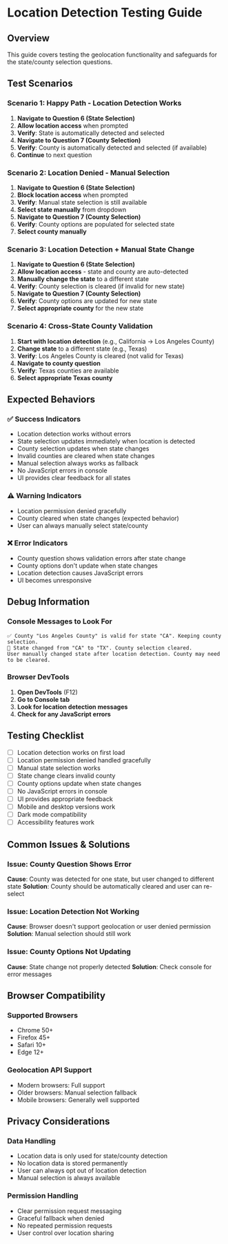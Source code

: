 # Location Detection Testing Guide

## Overview
This guide covers testing the geolocation functionality and safeguards for the state/county selection questions.

## Test Scenarios

### Scenario 1: Happy Path - Location Detection Works
1. **Navigate to Question 6 (State Selection)**
2. **Allow location access** when prompted
3. **Verify**: State is automatically detected and selected
4. **Navigate to Question 7 (County Selection)**
5. **Verify**: County is automatically detected and selected (if available)
6. **Continue** to next question

### Scenario 2: Location Denied - Manual Selection
1. **Navigate to Question 6 (State Selection)**
2. **Block location access** when prompted
3. **Verify**: Manual state selection is still available
4. **Select state manually** from dropdown
5. **Navigate to Question 7 (County Selection)**
6. **Verify**: County options are populated for selected state
7. **Select county manually**

### Scenario 3: Location Detection + Manual State Change
1. **Navigate to Question 6 (State Selection)**
2. **Allow location access** - state and county are auto-detected
3. **Manually change the state** to a different state
4. **Verify**: County selection is cleared (if invalid for new state)
5. **Navigate to Question 7 (County Selection)**
6. **Verify**: County options are updated for new state
7. **Select appropriate county** for the new state

### Scenario 4: Cross-State County Validation
1. **Start with location detection** (e.g., California → Los Angeles County)
2. **Change state** to a different state (e.g., Texas)
3. **Verify**: Los Angeles County is cleared (not valid for Texas)
4. **Navigate to county question**
5. **Verify**: Texas counties are available
6. **Select appropriate Texas county**

## Expected Behaviors

### ✅ Success Indicators
- Location detection works without errors
- State selection updates immediately when location is detected
- County selection updates when state changes
- Invalid counties are cleared when state changes
- Manual selection always works as fallback
- No JavaScript errors in console
- UI provides clear feedback for all states

### ⚠️ Warning Indicators
- Location permission denied gracefully
- County cleared when state changes (expected behavior)
- User can always manually select state/county

### ❌ Error Indicators
- County question shows validation errors after state change
- County options don't update when state changes
- Location detection causes JavaScript errors
- UI becomes unresponsive

## Debug Information

### Console Messages to Look For
```
✅ County "Los Angeles County" is valid for state "CA". Keeping county selection.
🔄 State changed from "CA" to "TX". County selection cleared.
User manually changed state after location detection. County may need to be cleared.
```

### Browser DevTools
1. **Open DevTools** (F12)
2. **Go to Console tab**
3. **Look for location detection messages**
4. **Check for any JavaScript errors**

## Testing Checklist

- [ ] Location detection works on first load
- [ ] Location permission denied handled gracefully
- [ ] Manual state selection works
- [ ] State change clears invalid county
- [ ] County options update when state changes
- [ ] No JavaScript errors in console
- [ ] UI provides appropriate feedback
- [ ] Mobile and desktop versions work
- [ ] Dark mode compatibility
- [ ] Accessibility features work

## Common Issues & Solutions

### Issue: County Question Shows Error
**Cause**: County was detected for one state, but user changed to different state
**Solution**: County should be automatically cleared and user can re-select

### Issue: Location Detection Not Working
**Cause**: Browser doesn't support geolocation or user denied permission
**Solution**: Manual selection should still work

### Issue: County Options Not Updating
**Cause**: State change not properly detected
**Solution**: Check console for error messages

## Browser Compatibility

### Supported Browsers
- Chrome 50+
- Firefox 45+
- Safari 10+
- Edge 12+

### Geolocation API Support
- Modern browsers: Full support
- Older browsers: Manual selection fallback
- Mobile browsers: Generally well supported

## Privacy Considerations

### Data Handling
- Location data is only used for state/county detection
- No location data is stored permanently
- User can always opt out of location detection
- Manual selection is always available

### Permission Handling
- Clear permission request messaging
- Graceful fallback when denied
- No repeated permission requests
- User control over location sharing
